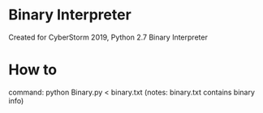# Binary Interpreter
Created for CyberStorm 2019, Python 2.7 Binary Interpreter
# How to 
command: python Binary.py < binary.txt
(notes: binary.txt contains binary info)
